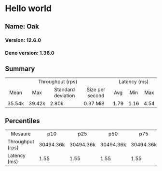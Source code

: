 # Hello world
## Name: Oak 

### Version: 12.6.0
### Deno version: 1.36.0

## Summary
<table>
<tr>
    <td align="center" colspan="4">Throughput (rps)</td>
    <td align="center" colspan="3">Latency (ms)</td>
</tr>
<tr>
    <td align="center">Mean</td>
    <td align="center">Max</td>
    <td align="center">Standard deviation</td>
    <td align="center">Size per second</td>
    <td align="center">Avg</td>
    <td align="center">Min</td>
    <td align="center">Max</td>
</tr>
<tr>
    <td>35.54k</td>
    <td>39.42k</td>
    <td>2.80k</td>
    <td>0.37 MiB</td>
    <td>1.79</td>
    <td>1.16</td>
    <td>4.54</td>
</tr>
</table>

## Percentiles

<table>
<tr>
  <td align="center">Mesaure</td>
  <td align="center">p10</td>
  <td align="center">p25</td>
  <td align="center">p50</td>
  <td align="center">p75</td>
  <td align="center">p90</td>
  <td align="center">p95</td>
  <td align="center">p99</td>
</tr>
<tr>
  <td>Throughput (rps)</td>
  <td>30494.36k</td>
  <td>30494.36k</td>
  <td>30494.36k</td>
  <td>30494.36k</td>
  <td>38749.23k</td>
  <td>38912.84k</td>
  <td>39416.16k</td>
</tr>
<tr>
  <td>Latency (ms)</td>
  <td>1.55</td>
  <td>1.55</td>
  <td>1.55</td>
  <td>1.55</td>
  <td>2.07</td>
  <td>2.16</td>
  <td>2.49</td>
</tr>
</table>
